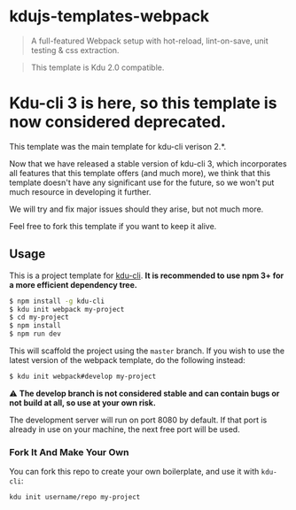 # kdujs-templates-webpack

> A full-featured Webpack setup with hot-reload, lint-on-save, unit testing & css extraction.

> This template is Kdu 2.0 compatible.


# Kdu-cli 3 is here, so this template is now considered deprecated.

This template was the main template for kdu-cli verison 2.*.

Now that we have released a stable version of kdu-cli 3, which incorporates all features that this template offers (and much more), we think that this template doesn't have any significant use for the future, so we won't put much resource in developing it further.

We will try and fix major issues should they arise, but not much more.

Feel free to fork this template if you want to keep it alive.

## Usage

This is a project template for [kdu-cli](https://github.com/khanhduy1407/kdu-cli). **It is recommended to use npm 3+ for a more efficient dependency tree.**

``` bash
$ npm install -g kdu-cli
$ kdu init webpack my-project
$ cd my-project
$ npm install
$ npm run dev
```

This will scaffold the project using the `master` branch. If you wish to use the latest version of the webpack template, do the following instead:

``` bash
$ kdu init webpack#develop my-project
```

:warning: **The develop branch is not considered stable and can contain bugs or not build at all, so use at your own risk.**

The development server will run on port 8080 by default. If that port is already in use on your machine, the next free port will be used.

### Fork It And Make Your Own

You can fork this repo to create your own boilerplate, and use it with `kdu-cli`:

``` bash
kdu init username/repo my-project
```
